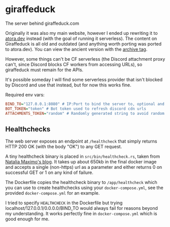 # giraffeduck

The server behind giraffeduck.com

Originally it was also my main website, however I ended up rewriting it to [atora.dev](https://atora.dev) instead (with the goal of running it serverless). The content on Giraffeduck is all old and outdated (and anything worth porting was ported to atora.dev). You can view the ancient version with the [archive tag](https://github.com/AtoraSuunva/giraffeduck/releases/tag/archive).

However, some things can't be CF serverless (the Discord attachment proxy can't, since Discord blocks CF workers from accessing URLs), so giraffeduck must remain for the APIs.

It's possible someday I will find some serverless provider that isn't blocked by Discord and use that instead, but for now this works fine.

Required env vars:

```ini
BIND_TO="127.0.0.1:8080" # IP:Port to bind the server to, optional and defaults to "127.0.0.1:8080"
BOT_TOKEN="token" # Bot token used to refresh discord cdn urls
ATTACHMENTS_TOKEN="random" # Randomly generated string to avoid random people using the server as a media proxy
```

## Healthchecks

The web server exposes an endpoint at `/healthcheck` that simply returns HTTP 200 OK (with the body "OK") to any GET request.

A tiny healthcheck binary is placed in `src/bin/healthcheck.rs`, taken from [Natalia Maximo's blog](https://natalia.dev/blog/2023/03/docker-health-checks-on-distroless-containers-with-rust/). It takes up about 650kb in the final docker image and accepts a single (non-https) url as a parameter and either returns 0 on successful GET or 1 on any kind of failure.

The Dockerfile copies the healthcheck binary to `/app/healthcheck` which you can use to create healthchecks using your `docker-compose.yml`, see the provided `docker-compose.yml` for an example.

I tried to specify `HEALTHCHECK` in the Dockerfile but trying localhost/127.0.0.1/0.0.0.0/BIND_TO would always fail for reasons beyond my understanding. It works perfectly fine in `docker-compose.yml` which is good enough for me.
